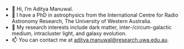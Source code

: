 - 👋 Hi, I’m Aditya Manuwal.
- 🌱 I have a PhD in astrophysics from the International Centre for Radio Astronomy Research, The University of Western Australia.
- 👀 My research interests include dark matter, inter-/circum-galactic medium, intracluster light, and galaxy evolution.
- 📫 You can contact me at aditya.manuwal@research.uwa.edu.au.

<!---
adimanuwal/adimanuwal is a ✨ special ✨ repository because its `README.md` (this file) appears on your GitHub profile.
You can click the Preview link to take a look at your changes.
--->
